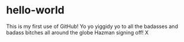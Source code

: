 # hello-world
This is my first use of GitHub!
Yo yo yiggidy yo to all the badasses and badass bitches all around the globe Hazman signing off! X
